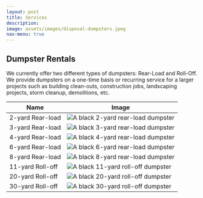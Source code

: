 ```yaml
---
layout: post
title: Services
description:
image: assets/images/disposal-dumpsters.jpeg
nav-menu: true
---
```


## Dumpster Rentals

We currently offer two different types of dumpsters: Rear-Load 
and Roll-Off. We provide dumpsters on a one-time basis or recurring 
service for a larger projects such as building clean-outs, construction 
jobs, landscaping projects, storm cleanup,  demolitions, etc.

<div class="table-wrapper">
	<table>
		<thead>
			<tr>
				<th>Name</th>
				<th>Image</th>
			</tr>
		</thead>
		<tbody>
			<tr>
				<td>2-yard Rear-load</td>
				<td><img src="{{ 'assets/images/dumpster-2.jpg' | relative_url }}" alt="A black 2-yard rear-load dumpster"></td>
			</tr>
			<tr>
				<td>3-yard Rear-load</td>
				<td><img src="{{ 'assets/images/dumpster-3.jpg' | relative_url }}" alt="A black 3-yard rear-load dumpster"></td>
			</tr>
            <tr>
				<td>4-yard Rear-load</td>
				<td><img src="{{ 'assets/images/dumpster-4.jpg' | relative_url }}" alt="A black 4-yard rear-load dumpster"></td>
			</tr>
            <tr>
				<td>6-yard Rear-load</td>
				<td><img src="{{ 'assets/images/dumpster-6.jpg' | relative_url }}" alt="A black 6-yard rear-load dumpster"></td>
			</tr>
            <tr>
				<td>8-yard Rear-load</td>
				<td><img src="{{ 'assets/images/dumpster-8.jpg' | relative_url }}" alt="A black 8-yard rear-load dumpster"></td>
			</tr>
            <tr>
				<td>11-yard Roll-off</td>
				<td><img src="{{ 'assets/images/rolloff-11yd.jpg' | relative_url }}" alt="A black 11-yard roll-off dumpster"></td>
			</tr>
			<tr>
				<td>20-yard Roll-off</td>
				<td><img src="{{ 'assets/images/rolloff-20yd.jpg' | relative_url }}" alt="A black 20-yard roll-off dumpster"></td>
			</tr>
			<tr>
				<td>30-yard Roll-off</td>
				<td><img src="{{ 'assets/images/rolloff-30yd.jpg' | relative_url }}" alt="A black 30-yard roll-off dumpster"></td>
			</tr>
		</tbody>
	</table>
</div>